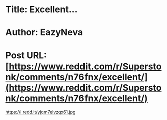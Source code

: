 # Title: Excellent...
# Author: EazyNeva
# Post URL: [https://www.reddit.com/r/Superstonk/comments/n76fnx/excellent/](https://www.reddit.com/r/Superstonk/comments/n76fnx/excellent/)


https://i.redd.it/yjqm7elvzqx61.jpg